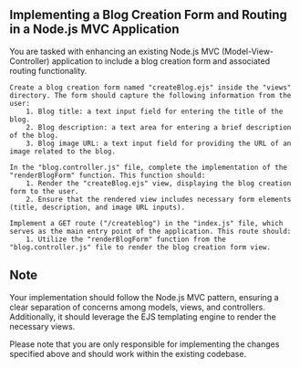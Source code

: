 ## Implementing a Blog Creation Form and Routing in a Node.js MVC Application

You are tasked with enhancing an existing Node.js MVC (Model-View-Controller) application to include a blog creation form and associated routing functionality.

    Create a blog creation form named "createBlog.ejs" inside the "views" directory. The form should capture the following information from the user:
        1. Blog title: a text input field for entering the title of the blog.
        2. Blog description: a text area for entering a brief description of the blog.
        3. Blog image URL: a text input field for providing the URL of an image related to the blog.

    In the "blog.controller.js" file, complete the implementation of the "renderBlogForm" function. This function should:
        1. Render the "createBlog.ejs" view, displaying the blog creation form to the user.
        2. Ensure that the rendered view includes necessary form elements (title, description, and image URL inputs).

    Implement a GET route ("/createblog") in the "index.js" file, which serves as the main entry point of the application. This route should:
        1. Utilize the "renderBlogForm" function from the "blog.controller.js" file to render the blog creation form view.

## Note

Your implementation should follow the Node.js MVC pattern, ensuring a clear separation of concerns among models, views, and controllers. Additionally, it should leverage the EJS templating engine to render the necessary views.

Please note that you are only responsible for implementing the changes specified above and should work within the existing codebase.
